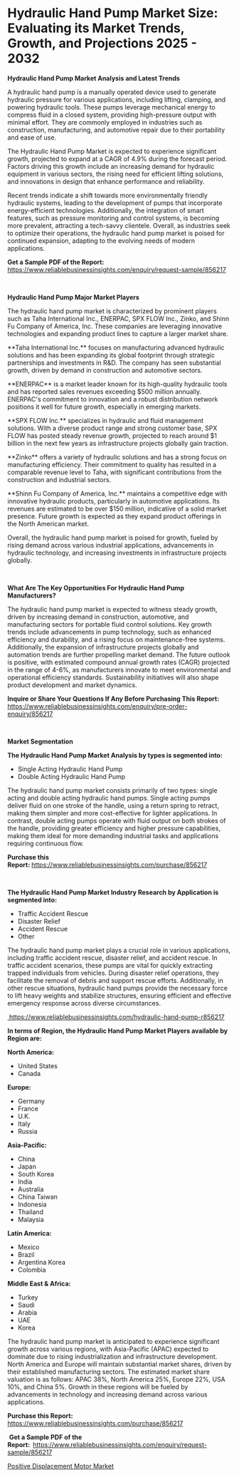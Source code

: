 <p><h1>Hydraulic Hand Pump Market Size: Evaluating its Market Trends, Growth, and Projections 2025 - 2032</h1></p><p><strong>Hydraulic Hand Pump Market Analysis and Latest Trends</strong></p>
<p><p>A hydraulic hand pump is a manually operated device used to generate hydraulic pressure for various applications, including lifting, clamping, and powering hydraulic tools. These pumps leverage mechanical energy to compress fluid in a closed system, providing high-pressure output with minimal effort. They are commonly employed in industries such as construction, manufacturing, and automotive repair due to their portability and ease of use.</p><p>The Hydraulic Hand Pump Market is expected to experience significant growth, projected to expand at a CAGR of 4.9% during the forecast period. Factors driving this growth include an increasing demand for hydraulic equipment in various sectors, the rising need for efficient lifting solutions, and innovations in design that enhance performance and reliability. </p><p>Recent trends indicate a shift towards more environmentally friendly hydraulic systems, leading to the development of pumps that incorporate energy-efficient technologies. Additionally, the integration of smart features, such as pressure monitoring and control systems, is becoming more prevalent, attracting a tech-savvy clientele. Overall, as industries seek to optimize their operations, the hydraulic hand pump market is poised for continued expansion, adapting to the evolving needs of modern applications.</p></p>
<p><strong>Get a Sample PDF of the Report:&nbsp;</strong> <a href="https://www.reliablebusinessinsights.com/enquiry/request-sample/856217?utm_campaign=2127&utm_medium=2&utm_source=Github&utm_content=ia&utm_term=16022025&utm_id=hydraulic-hand-pump">https://www.reliablebusinessinsights.com/enquiry/request-sample/856217</a></p>
<p>&nbsp;</p>
<p><strong>Hydraulic Hand Pump Major Market Players</strong></p>
<p><p>The hydraulic hand pump market is characterized by prominent players such as Taha International Inc., ENERPAC, SPX FLOW Inc., Zinko, and Shinn Fu Company of America, Inc. These companies are leveraging innovative technologies and expanding product lines to capture a larger market share.</p><p>**Taha International Inc.** focuses on manufacturing advanced hydraulic solutions and has been expanding its global footprint through strategic partnerships and investments in R&D. The company has seen substantial growth, driven by demand in construction and automotive sectors.</p><p>**ENERPAC** is a market leader known for its high-quality hydraulic tools and has reported sales revenues exceeding $500 million annually. ENERPAC's commitment to innovation and a robust distribution network positions it well for future growth, especially in emerging markets.</p><p>**SPX FLOW Inc.** specializes in hydraulic and fluid management solutions. With a diverse product range and strong customer base, SPX FLOW has posted steady revenue growth, projected to reach around $1 billion in the next few years as infrastructure projects globally gain traction.</p><p>**Zinko** offers a variety of hydraulic solutions and has a strong focus on manufacturing efficiency. Their commitment to quality has resulted in a comparable revenue level to Taha, with significant contributions from the construction and industrial sectors.</p><p>**Shinn Fu Company of America, Inc.** maintains a competitive edge with innovative hydraulic products, particularly in automotive applications. Its revenues are estimated to be over $150 million, indicative of a solid market presence. Future growth is expected as they expand product offerings in the North American market.</p><p>Overall, the hydraulic hand pump market is poised for growth, fueled by rising demand across various industrial applications, advancements in hydraulic technology, and increasing investments in infrastructure projects globally.</p></p>
<p>&nbsp;</p>
<p><strong>What Are The Key Opportunities For Hydraulic Hand Pump Manufacturers?</strong></p>
<p><p>The hydraulic hand pump market is expected to witness steady growth, driven by increasing demand in construction, automotive, and manufacturing sectors for portable fluid control solutions. Key growth trends include advancements in pump technology, such as enhanced efficiency and durability, and a rising focus on maintenance-free systems. Additionally, the expansion of infrastructure projects globally and automation trends are further propelling market demand. The future outlook is positive, with estimated compound annual growth rates (CAGR) projected in the range of 4-6%, as manufacturers innovate to meet environmental and operational efficiency standards. Sustainability initiatives will also shape product development and market dynamics.</p></p>
<p><strong>Inquire or Share Your Questions If Any Before Purchasing This Report:</strong> <a href="https://www.reliablebusinessinsights.com/enquiry/pre-order-enquiry/856217?utm_campaign=2127&utm_medium=2&utm_source=Github&utm_content=ia&utm_term=16022025&utm_id=hydraulic-hand-pump">https://www.reliablebusinessinsights.com/enquiry/pre-order-enquiry/856217</a></p>
<p>&nbsp;</p>
<p><strong>Market Segmentation</strong></p>
<p><strong>The Hydraulic Hand Pump Market Analysis by types is segmented into:</strong></p>
<p><ul><li>Single Acting Hydraulic Hand Pump</li><li>Double Acting Hydraulic Hand Pump</li></ul></p>
<p><p>The hydraulic hand pump market consists primarily of two types: single acting and double acting hydraulic hand pumps. Single acting pumps deliver fluid on one stroke of the handle, using a return spring to retract, making them simpler and more cost-effective for lighter applications. In contrast, double acting pumps operate with fluid output on both strokes of the handle, providing greater efficiency and higher pressure capabilities, making them ideal for more demanding industrial tasks and applications requiring continuous flow.</p></p>
<p><strong>Purchase this Report:&nbsp;</strong><a href="https://www.reliablebusinessinsights.com/purchase/856217?utm_campaign=2127&utm_medium=2&utm_source=Github&utm_content=ia&utm_term=16022025&utm_id=hydraulic-hand-pump">https://www.reliablebusinessinsights.com/purchase/856217</a></p>
<p>&nbsp;</p>
<p><strong>The Hydraulic Hand Pump Market Industry Research by Application is segmented into:</strong></p>
<p><ul><li>Traffic Accident Rescue</li><li>Disaster Relief</li><li>Accident Rescue</li><li>Other</li></ul></p>
<p><p>The hydraulic hand pump market plays a crucial role in various applications, including traffic accident rescue, disaster relief, and accident rescue. In traffic accident scenarios, these pumps are vital for quickly extracting trapped individuals from vehicles. During disaster relief operations, they facilitate the removal of debris and support rescue efforts. Additionally, in other rescue situations, hydraulic hand pumps provide the necessary force to lift heavy weights and stabilize structures, ensuring efficient and effective emergency response across diverse circumstances.</p></p>
<p><a href="https://www.reliablebusinessinsights.com/hydraulic-hand-pump-r856217?utm_campaign=2127&utm_medium=2&utm_source=Github&utm_content=ia&utm_term=16022025&utm_id=hydraulic-hand-pump">&nbsp;https://www.reliablebusinessinsights.com/hydraulic-hand-pump-r856217</a></p>
<p><strong>In terms of Region, the Hydraulic Hand Pump Market Players available by Region are:</strong></p>
<p>
    <p> <strong> North America: </strong>
        <ul>
            <li>United States</li>
            <li>Canada</li>
        </ul>
        </p> 
    <p> <strong> Europe: </strong>
        <ul>
            <li>Germany</li>
            <li>France</li>
            <li>U.K.</li>
            <li>Italy</li>
            <li>Russia</li>
        </ul>
        </p> 
    <p> <strong> Asia-Pacific: </strong>
        <ul>
            <li>China</li>
            <li>Japan</li>
            <li>South Korea</li>
            <li>India</li>
            <li>Australia</li>
            <li>China Taiwan</li>
            <li>Indonesia</li>
            <li>Thailand</li>
            <li>Malaysia</li>
        </ul>
        </p> 
    <p> <strong> Latin America: </strong>
        <ul>
            <li>Mexico</li>
            <li>Brazil</li>
            <li>Argentina Korea</li>
            <li>Colombia</li>
        </ul>
        </p> 
    <p> <strong> Middle East & Africa: </strong>
        <ul>
            <li>Turkey</li>
            <li>Saudi</li>
            <li>Arabia</li>
            <li>UAE</li>
            <li>Korea</li>
        </ul>
    </p>
    </p>
<p><p>The hydraulic hand pump market is anticipated to experience significant growth across various regions, with Asia-Pacific (APAC) expected to dominate due to rising industrialization and infrastructure development. North America and Europe will maintain substantial market shares, driven by their established manufacturing sectors. The estimated market share valuation is as follows: APAC 38%, North America 25%, Europe 22%, USA 10%, and China 5%. Growth in these regions will be fueled by advancements in technology and increasing demand across various applications.</p></p>
<p><strong>Purchase this Report: </strong><a href="https://www.reliablebusinessinsights.com/purchase/856217?utm_campaign=2127&utm_medium=2&utm_source=Github&utm_content=ia&utm_term=16022025&utm_id=hydraulic-hand-pump">https://www.reliablebusinessinsights.com/purchase/856217</a></p>
<p>&nbsp;<strong>Get a Sample PDF of the Report:&nbsp;&nbsp;</strong><a href="https://www.reliablebusinessinsights.com/enquiry/request-sample/856217?utm_campaign=2127&utm_medium=2&utm_source=Github&utm_content=ia&utm_term=16022025&utm_id=hydraulic-hand-pump">https://www.reliablebusinessinsights.com/enquiry/request-sample/856217</a></p>
<p><strong></strong></p>
<p><p><a href="https://github.com/seanmcma708/Market-Research-Report-List-1/blob/main/positive-displacement-motor-market.md?utm_campaign=2127&utm_medium=2&utm_source=Github&utm_content=ia&utm_term=16022025&utm_id=hydraulic-hand-pump">Positive Displacement Motor Market</a></p></p>